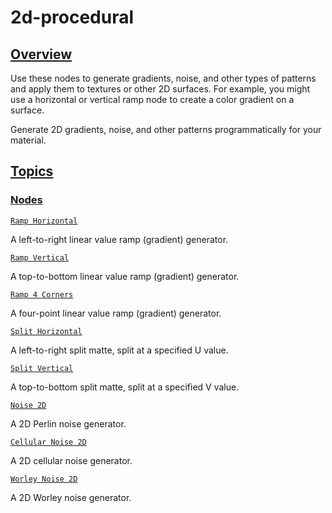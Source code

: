 # 2d-procedural


[Overview](/documentation/shadergraph/2d-procedural#overview)
-------------------------------------------------------------

 Use these nodes to generate gradients, noise, and other types of patterns and apply them to textures or other 2D surfaces. For example, you might use a horizontal or vertical ramp node to create a color gradient on a surface.
 

 Generate 2D gradients, noise, and other patterns programmatically for your material.

[Topics](/documentation/shadergraph/2d-procedural#topics)
---------------------------------------------------------

### [Nodes](/documentation/shadergraph/2d-procedural#nodes)

[`Ramp Horizontal`](/documentation/shadergraph/2d-procedural/ramp-horizontal)

 A left-to-right linear value ramp (gradient) generator.
 

[`Ramp Vertical`](/documentation/shadergraph/2d-procedural/ramp-vertical)

 A top-to-bottom linear value ramp (gradient) generator.
 

[`Ramp 4 Corners`](/documentation/shadergraph/2d-procedural/ramp-4-corners)

 A four-point linear value ramp (gradient) generator.
 

[`Split Horizontal`](/documentation/shadergraph/2d-procedural/split-horizontal)

 A left-to-right split matte, split at a specified U value.
 

[`Split Vertical`](/documentation/shadergraph/2d-procedural/split-vertical)

 A top-to-bottom split matte, split at a specified V value.
 

[`Noise 2D`](/documentation/shadergraph/2d-procedural/noise-2d)

 A 2D Perlin noise generator.
 

[`Cellular Noise 2D`](/documentation/shadergraph/2d-procedural/cellular-noise-2d)

 A 2D cellular noise generator.
 

[`Worley Noise 2D`](/documentation/shadergraph/2d-procedural/worley-noise-2d)

 A 2D Worley noise generator.
 

